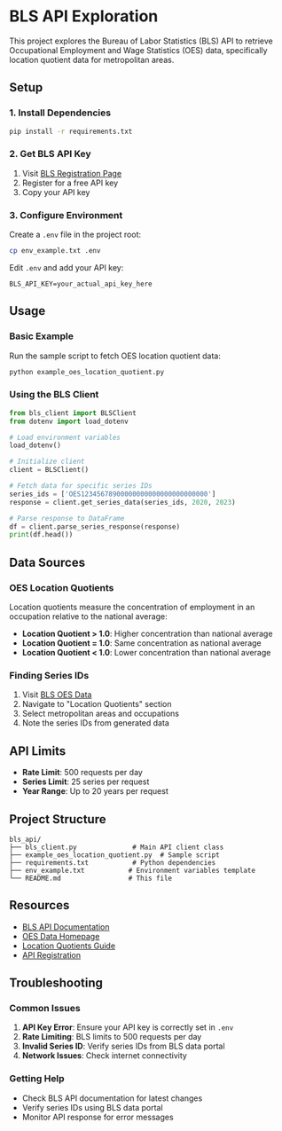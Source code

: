 # BLS API Exploration

This project explores the Bureau of Labor Statistics (BLS) API to retrieve Occupational Employment and Wage Statistics (OES) data, specifically location quotient data for metropolitan areas.

## Setup

### 1. Install Dependencies

```bash
pip install -r requirements.txt
```

### 2. Get BLS API Key

1. Visit [BLS Registration Page](https://data.bls.gov/registrationEngine/)
2. Register for a free API key
3. Copy your API key

### 3. Configure Environment

Create a `.env` file in the project root:

```bash
cp env_example.txt .env
```

Edit `.env` and add your API key:

```
BLS_API_KEY=your_actual_api_key_here
```

## Usage

### Basic Example

Run the sample script to fetch OES location quotient data:

```bash
python example_oes_location_quotient.py
```

### Using the BLS Client

```python
from bls_client import BLSClient
from dotenv import load_dotenv

# Load environment variables
load_dotenv()

# Initialize client
client = BLSClient()

# Fetch data for specific series IDs
series_ids = ['OES12345678900000000000000000000000']
response = client.get_series_data(series_ids, 2020, 2023)

# Parse response to DataFrame
df = client.parse_series_response(response)
print(df.head())
```

## Data Sources

### OES Location Quotients

Location quotients measure the concentration of employment in an occupation relative to the national average:

- **Location Quotient > 1.0**: Higher concentration than national average
- **Location Quotient = 1.0**: Same concentration as national average  
- **Location Quotient < 1.0**: Lower concentration than national average

### Finding Series IDs

1. Visit [BLS OES Data](https://data.bls.gov/PDQWeb/oe)
2. Navigate to "Location Quotients" section
3. Select metropolitan areas and occupations
4. Note the series IDs from generated data

## API Limits

- **Rate Limit**: 500 requests per day
- **Series Limit**: 25 series per request
- **Year Range**: Up to 20 years per request

## Project Structure

```
bls_api/
├── bls_client.py              # Main API client class
├── example_oes_location_quotient.py  # Sample script
├── requirements.txt           # Python dependencies
├── env_example.txt           # Environment variables template
└── README.md                 # This file
```

## Resources

- [BLS API Documentation](https://www.bls.gov/developers/)
- [OES Data Homepage](https://www.bls.gov/oes/)
- [Location Quotients Guide](https://www.bls.gov/oes/oes_emp.htm)
- [API Registration](https://data.bls.gov/registrationEngine/)

## Troubleshooting

### Common Issues

1. **API Key Error**: Ensure your API key is correctly set in `.env`
2. **Rate Limiting**: BLS limits to 500 requests per day
3. **Invalid Series ID**: Verify series IDs from BLS data portal
4. **Network Issues**: Check internet connectivity

### Getting Help

- Check BLS API documentation for latest changes
- Verify series IDs using BLS data portal
- Monitor API response for error messages 
